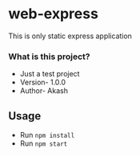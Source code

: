 # web-express
This is only static express application

### What is this project? ###

* Just a test project
* Version- 1.0.0
* Author- Akash


## Usage

- Run `npm install`
- Run `npm start`
